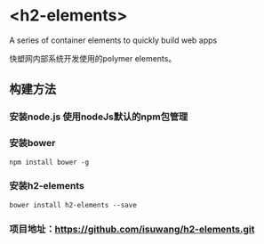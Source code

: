 # \<h2-elements\>
A series of container elements to quickly build web apps

快塑网内部系统开发使用的polymer elements。

## 构建方法
### 安装node.js 使用nodeJs默认的npm包管理
### 安装bower
```
npm install bower -g
```
### 安装h2-elements
```
bower install h2-elements --save
```
### 项目地址：https://github.com/isuwang/h2-elements.git
